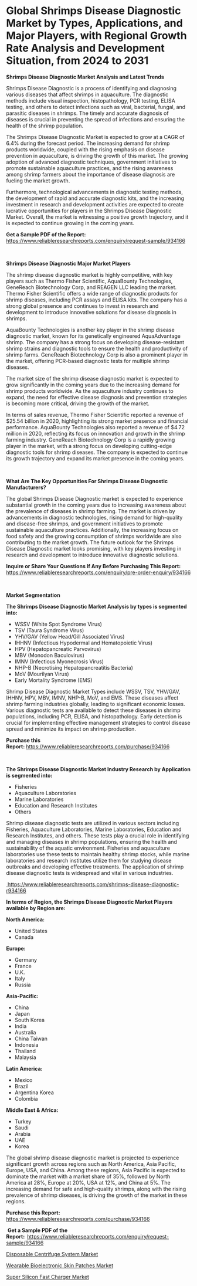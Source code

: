 <p><h1>Global Shrimps Disease Diagnostic Market by Types, Applications, and Major Players, with Regional Growth Rate Analysis and Development Situation, from 2024 to 2031</h1></p><p><strong>Shrimps Disease Diagnostic Market Analysis and Latest Trends</strong></p>
<p><p>Shrimps Disease Diagnostic is a process of identifying and diagnosing various diseases that affect shrimps in aquaculture. The diagnostic methods include visual inspection, histopathology, PCR testing, ELISA testing, and others to detect infections such as viral, bacterial, fungal, and parasitic diseases in shrimps. The timely and accurate diagnosis of diseases is crucial in preventing the spread of infections and ensuring the health of the shrimp population.</p><p>The Shrimps Disease Diagnostic Market is expected to grow at a CAGR of 6.4% during the forecast period. The increasing demand for shrimp products worldwide, coupled with the rising emphasis on disease prevention in aquaculture, is driving the growth of this market. The growing adoption of advanced diagnostic techniques, government initiatives to promote sustainable aquaculture practices, and the rising awareness among shrimp farmers about the importance of disease diagnosis are fueling the market growth.</p><p>Furthermore, technological advancements in diagnostic testing methods, the development of rapid and accurate diagnostic kits, and the increasing investment in research and development activities are expected to create lucrative opportunities for players in the Shrimps Disease Diagnostic Market. Overall, the market is witnessing a positive growth trajectory, and it is expected to continue growing in the coming years.</p></p>
<p><strong>Get a Sample PDF of the Report:&nbsp;</strong> <a href="https://www.reliableresearchreports.com/enquiry/request-sample/934166">https://www.reliableresearchreports.com/enquiry/request-sample/934166</a></p>
<p>&nbsp;</p>
<p><strong>Shrimps Disease Diagnostic Major Market Players</strong></p>
<p><p>The shrimp disease diagnostic market is highly competitive, with key players such as Thermo Fisher Scientific, AquaBounty Technologies, GeneReach Biotechnology Corp, and REAGEN LLC leading the market. Thermo Fisher Scientific offers a wide range of diagnostic products for shrimp diseases, including PCR assays and ELISA kits. The company has a strong global presence and continues to invest in research and development to introduce innovative solutions for disease diagnosis in shrimps.</p><p>AquaBounty Technologies is another key player in the shrimp disease diagnostic market, known for its genetically engineered AquaAdvantage shrimp. The company has a strong focus on developing disease-resistant shrimp strains and diagnostic tools to ensure the health and productivity of shrimp farms. GeneReach Biotechnology Corp is also a prominent player in the market, offering PCR-based diagnostic tests for multiple shrimp diseases.</p><p>The market size of the shrimp disease diagnostic market is expected to grow significantly in the coming years due to the increasing demand for shrimp products worldwide. As the aquaculture industry continues to expand, the need for effective disease diagnosis and prevention strategies is becoming more critical, driving the growth of the market.</p><p>In terms of sales revenue, Thermo Fisher Scientific reported a revenue of $25.54 billion in 2020, highlighting its strong market presence and financial performance. AquaBounty Technologies also reported a revenue of $4.72 million in 2020, reflecting its focus on innovation and growth in the shrimp farming industry. GeneReach Biotechnology Corp is a rapidly growing player in the market, with a strong focus on developing cutting-edge diagnostic tools for shrimp diseases. The company is expected to continue its growth trajectory and expand its market presence in the coming years.</p></p>
<p>&nbsp;</p>
<p><strong>What Are The Key Opportunities For Shrimps Disease Diagnostic Manufacturers?</strong></p>
<p><p>The global Shrimps Disease Diagnostic market is expected to experience substantial growth in the coming years due to increasing awareness about the prevalence of diseases in shrimp farming. The market is driven by advancements in diagnostic technologies, rising demand for high-quality and disease-free shrimps, and government initiatives to promote sustainable aquaculture practices. Additionally, the increasing focus on food safety and the growing consumption of shrimps worldwide are also contributing to the market growth. The future outlook for the Shrimps Disease Diagnostic market looks promising, with key players investing in research and development to introduce innovative diagnostic solutions.</p></p>
<p><strong>Inquire or Share Your Questions If Any Before Purchasing This Report:</strong> <a href="https://www.reliableresearchreports.com/enquiry/pre-order-enquiry/934166">https://www.reliableresearchreports.com/enquiry/pre-order-enquiry/934166</a></p>
<p>&nbsp;</p>
<p><strong>Market Segmentation</strong></p>
<p><strong>The Shrimps Disease Diagnostic Market Analysis by types is segmented into:</strong></p>
<p><ul><li>WSSV (White Spot Syndrome Virus)</li><li>TSV (Taura Syndrome Virus)</li><li>YHV/GAV (Yellow Head/Gill Associated Virus)</li><li>IHHNV (Infectious Hypodermal and Hematopoietic Virus)</li><li>HPV (Hepatopancreatic Parvovirus)</li><li>MBV (Monodon Baculovirus)</li><li>IMNV (Infectious Myonecrosis Virus)</li><li>NHP-B (Necrotising Hepatopancreatitis Bacteria)</li><li>MoV (Mourilyan Virus)</li><li>Early Mortality Syndrome (EMS)</li></ul></p>
<p><p>Shrimp Disease Diagnostic Market Types include WSSV, TSV, YHV/GAV, IHHNV, HPV, MBV, IMNV, NHP-B, MoV, and EMS. These diseases affect shrimp farming industries globally, leading to significant economic losses. Various diagnostic tests are available to detect these diseases in shrimp populations, including PCR, ELISA, and histopathology. Early detection is crucial for implementing effective management strategies to control disease spread and minimize its impact on shrimp production.</p></p>
<p><strong>Purchase this Report:&nbsp;</strong><a href="https://www.reliableresearchreports.com/purchase/934166">https://www.reliableresearchreports.com/purchase/934166</a></p>
<p>&nbsp;</p>
<p><strong>The Shrimps Disease Diagnostic Market Industry Research by Application is segmented into:</strong></p>
<p><ul><li>Fisheries</li><li>Aquaculture Laboratories</li><li>Marine Laboratories</li><li>Education and Research Institutes</li><li>Others</li></ul></p>
<p><p>Shrimp disease diagnostic tests are utilized in various sectors including Fisheries, Aquaculture Laboratories, Marine Laboratories, Education and Research Institutes, and others. These tests play a crucial role in identifying and managing diseases in shrimp populations, ensuring the health and sustainability of the aquatic environment. Fisheries and aquaculture laboratories use these tests to maintain healthy shrimp stocks, while marine laboratories and research institutes utilize them for studying disease outbreaks and developing effective treatments. The application of shrimp disease diagnostic tests is widespread and vital in various industries.</p></p>
<p><a href="https://www.reliableresearchreports.com/shrimps-disease-diagnostic-r934166">&nbsp;https://www.reliableresearchreports.com/shrimps-disease-diagnostic-r934166</a></p>
<p><strong>In terms of Region, the Shrimps Disease Diagnostic Market Players available by Region are:</strong></p>
<p>
    <p> <strong> North America: </strong>
        <ul>
            <li>United States</li>
            <li>Canada</li>
        </ul>
        </p> 
    <p> <strong> Europe: </strong>
        <ul>
            <li>Germany</li>
            <li>France</li>
            <li>U.K.</li>
            <li>Italy</li>
            <li>Russia</li>
        </ul>
        </p> 
    <p> <strong> Asia-Pacific: </strong>
        <ul>
            <li>China</li>
            <li>Japan</li>
            <li>South Korea</li>
            <li>India</li>
            <li>Australia</li>
            <li>China Taiwan</li>
            <li>Indonesia</li>
            <li>Thailand</li>
            <li>Malaysia</li>
        </ul>
        </p> 
    <p> <strong> Latin America: </strong>
        <ul>
            <li>Mexico</li>
            <li>Brazil</li>
            <li>Argentina Korea</li>
            <li>Colombia</li>
        </ul>
        </p> 
    <p> <strong> Middle East & Africa: </strong>
        <ul>
            <li>Turkey</li>
            <li>Saudi</li>
            <li>Arabia</li>
            <li>UAE</li>
            <li>Korea</li>
        </ul>
    </p>
    </p>
<p><p>The global shrimp disease diagnostic market is projected to experience significant growth across regions such as North America, Asia Pacific, Europe, USA, and China. Among these regions, Asia Pacific is expected to dominate the market with a market share of 35%, followed by North America at 28%, Europe at 20%, USA at 12%, and China at 5%. The increasing demand for safe and high-quality shrimps, along with the rising prevalence of shrimp diseases, is driving the growth of the market in these regions.</p></p>
<p><strong>Purchase this Report: </strong><a href="https://www.reliableresearchreports.com/purchase/934166">https://www.reliableresearchreports.com/purchase/934166</a></p>
<p>&nbsp;<strong>Get a Sample PDF of the Report:&nbsp;&nbsp;</strong><a href="https://www.reliableresearchreports.com/enquiry/request-sample/934166">https://www.reliableresearchreports.com/enquiry/request-sample/934166</a></p>
<p><strong></strong></p>
<p><p><a href="https://github.com/theanastasiyah/Market-Research-Report-List-1/blob/main/disposable-centrifuge-system-market.md">Disposable Centrifuge System Market</a></p><p><a href="https://github.com/lukmanduiky01/Market-Research-Report-List-1/blob/main/wearable-bioelectronic-skin-patches-market.md">Wearable Bioelectronic Skin Patches Market</a></p><p><a href="https://www.linkedin.com/pulse/super-silicon-fast-charger-market-share-amp-analysis-growth-inemf">Super Silicon Fast Charger Market</a></p></p>